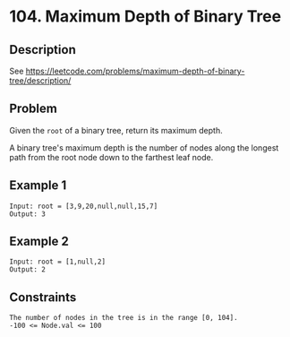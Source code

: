 # 104. Maximum Depth of Binary Tree

## Description
See https://leetcode.com/problems/maximum-depth-of-binary-tree/description/

## Problem
Given the `root` of a binary tree, return its maximum depth.

A binary tree's maximum depth is the number of nodes along the longest path from the root node down to the farthest leaf node.

## Example 1

```
Input: root = [3,9,20,null,null,15,7]
Output: 3
```

## Example 2

```
Input: root = [1,null,2]
Output: 2
```

## Constraints

```
The number of nodes in the tree is in the range [0, 104].
-100 <= Node.val <= 100
```